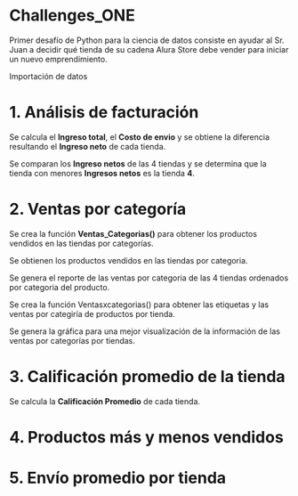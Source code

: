 # Challenges_ONE
Primer desafío de  Python para la ciencia de datos consiste en ayudar al Sr. Juan a decidir qué tienda de su cadena Alura Store debe vender para iniciar un nuevo emprendimiento.

Importación de datos

# 1. Análisis de facturación

  Se calcula el **Ingreso total**, el **Costo de envio** y se obtiene la diferencia resultando el **Ingreso neto** de cada tienda.
  
  Se comparan los **Ingreso netos** de las 4 tiendas y se determina que la tienda con menores **Ingresos netos** es la tienda **4**.

# 2. Ventas por categoría

  Se crea la función **Ventas_Categorias()** para obtener los productos vendidos en las tiendas por categorías.

  Se obtienen los productos vendidos en las tiendas por categoria.
  
  Se genera el reporte de las ventas por categoria de las 4 tiendas ordenados por categoria del producto.

  Se crea la función Ventasxcategorias() para obtener las etiquetas y las ventas por categiría de productos por tienda.

  Se genera la gráfica para una mejor visualización de la información de las ventas por categorías por tiendas.

  # 3. Calificación promedio de la tienda

  Se calcula la **Calificación Promedio** de cada tienda.

  # 4. Productos más y menos vendidos

  # 5. Envío promedio por tienda
